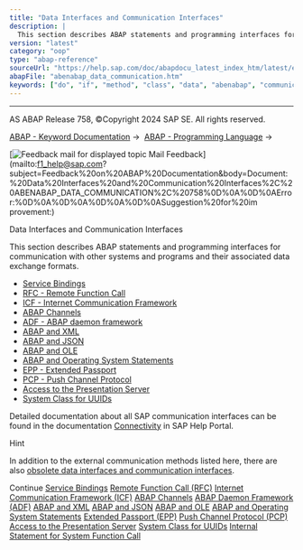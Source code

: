 ```yaml
---
title: "Data Interfaces and Communication Interfaces"
description: |
  This section describes ABAP statements and programming interfaces for communication with other systems and programs and their associated data exchange formats. -   Service Bindings(https://help.sap.com/doc/abapdocu_latest_index_htm/latest/en-US/abencds_service_bindings.htm) -   RFC - Remote Funct
version: "latest"
category: "oop"
type: "abap-reference"
sourceUrl: "https://help.sap.com/doc/abapdocu_latest_index_htm/latest/en-US/abenabap_data_communication.htm"
abapFile: "abenabap_data_communication.htm"
keywords: ["do", "if", "method", "class", "data", "abenabap", "communication"]
---
```


* * *

AS ABAP Release 758, ©Copyright 2024 SAP SE. All rights reserved.

[ABAP - Keyword Documentation](https://help.sap.com/doc/abapdocu_latest_index_htm/latest/en-US/abenabap.htm) →  [ABAP - Programming Language](https://help.sap.com/doc/abapdocu_latest_index_htm/latest/en-US/abenabap_reference.htm) → 

 [![](Mail.gif?object=Mail.gif "Feedback mail for displayed topic") Mail Feedback](mailto:f1_help@sap.com?subject=Feedback%20on%20ABAP%20Documentation&body=Document:%20Data%20Interfaces%20and%20Communication%20Interfaces%2C%20ABENABAP_DATA_COMMUNICATION%2C%20758%0D%0A%0D%0AError:%0D%0A%0D%0A%0D%0A%0D%0ASuggestion%20for%20im
provement:)

Data Interfaces and Communication Interfaces

This section describes ABAP statements and programming interfaces for communication with other systems and programs and their associated data exchange formats.

-   [Service Bindings](https://help.sap.com/doc/abapdocu_latest_index_htm/latest/en-US/abencds_service_bindings.htm)
-   [RFC - Remote Function Call](https://help.sap.com/doc/abapdocu_latest_index_htm/latest/en-US/abenrfc.htm)
-   [ICF - Internet Communication Framework](https://help.sap.com/doc/abapdocu_latest_index_htm/latest/en-US/abenicf.htm)
-   [ABAP Channels](https://help.sap.com/doc/abapdocu_latest_index_htm/latest/en-US/abenabap_channels.htm)
-   [ADF - ABAP daemon framework](https://help.sap.com/doc/abapdocu_latest_index_htm/latest/en-US/abenabap_daemon.htm)
-   [ABAP and XML](https://help.sap.com/doc/abapdocu_latest_index_htm/latest/en-US/abenabap_xml.htm)
-   [ABAP and JSON](https://help.sap.com/doc/abapdocu_latest_index_htm/latest/en-US/abenabap_json.htm)
-   [ABAP and OLE](https://help.sap.com/doc/abapdocu_latest_index_htm/latest/en-US/abenole2.htm)
-   [ABAP and Operating System Statements](https://help.sap.com/doc/abapdocu_latest_index_htm/latest/en-US/abenabap_system_commands.htm)
-   [EPP - Extended Passport](https://help.sap.com/doc/abapdocu_latest_index_htm/latest/en-US/abenepp.htm)
-   [PCP - Push Channel Protocol](https://help.sap.com/doc/abapdocu_latest_index_htm/latest/en-US/abenpcp.htm)
-   [Access to the Presentation Server](https://help.sap.com/doc/abapdocu_latest_index_htm/latest/en-US/abenfrontend_services.htm)
-   [System Class for UUIDs](https://help.sap.com/doc/abapdocu_latest_index_htm/latest/en-US/abencl_system_uuid.htm)

Detailed documentation about all SAP communication interfaces can be found in the documentation [Connectivity](https://help.sap.com/docs/ABAP_PLATFORM_NEW/753088fc00704d0a80e7fbd6803c8adb/485bc57cd004501ee10000000a421937) in SAP Help Portal.

Hint

In addition to the external communication methods listed here, there are also [obsolete data interfaces and communication interfaces](https://help.sap.com/doc/abapdocu_latest_index_htm/latest/en-US/abenextern_obsolete.htm).

Continue
[Service Bindings](https://help.sap.com/doc/abapdocu_latest_index_htm/latest/en-US/abencds_service_bindings.htm)
[Remote Function Call (RFC)](https://help.sap.com/doc/abapdocu_latest_index_htm/latest/en-US/abenrfc.htm)
[Internet Communication Framework (ICF)](https://help.sap.com/doc/abapdocu_latest_index_htm/latest/en-US/abenicf.htm)
[ABAP Channels](https://help.sap.com/doc/abapdocu_latest_index_htm/latest/en-US/abenabap_channels.htm)
[ABAP Daemon Framework (ADF)](https://help.sap.com/doc/abapdocu_latest_index_htm/latest/en-US/abenabap_daemon.htm)
[ABAP and XML](https://help.sap.com/doc/abapdocu_latest_index_htm/latest/en-US/abenabap_xml.htm)
[ABAP and JSON](https://help.sap.com/doc/abapdocu_latest_index_htm/latest/en-US/abenabap_json.htm)
[ABAP and OLE](https://help.sap.com/doc/abapdocu_latest_index_htm/latest/en-US/abenole2.htm)
[ABAP and Operating System Statements](https://help.sap.com/doc/abapdocu_latest_index_htm/latest/en-US/abenabap_system_commands.htm)
[Extended Passport (EPP)](https://help.sap.com/doc/abapdocu_latest_index_htm/latest/en-US/abenepp.htm)
[Push Channel Protocol (PCP)](https://help.sap.com/doc/abapdocu_latest_index_htm/latest/en-US/abenpcp.htm)
[Access to the Presentation Server](https://help.sap.com/doc/abapdocu_latest_index_htm/latest/en-US/abenfrontend_services.htm)
[System Class for UUIDs](https://help.sap.com/doc/abapdocu_latest_index_htm/latest/en-US/abencl_system_uuid.htm)
[Internal Statement for System Function Call](https://help.sap.com/doc/abapdocu_latest_index_htm/latest/en-US/abendata_communication_internal.htm)